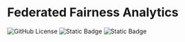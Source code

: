 # Federated Fairness Analytics

![GitHub License](https://img.shields.io/github/license/oscardilley/federated-fairness)
![Static Badge](https://img.shields.io/badge/federated_analytics-green)
![Static Badge](https://img.shields.io/badge/fairness-blue)

